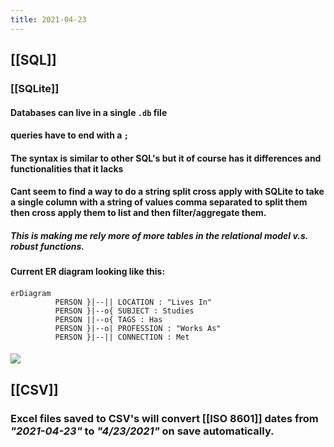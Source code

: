 ```yaml
---
title: 2021-04-23
---
```


## [[SQL]]
### [[SQLite]]
#### Databases can live in a single `.db` file
#### queries have to end with a `;`
#### The syntax is similar to other SQL's but it of course has it differences and functionalities that it lacks
#### Cant seem to find a way to do a string split cross apply with SQLite to take a single column with a string of values comma separated to split them then cross apply them to list and then filter/aggregate them.
##### This is making me rely more of more tables in the relational model v.s. robust functions.
#### Current ER diagram looking like this:
####
```mermaid
erDiagram
          PERSON }|--|| LOCATION : "Lives In"
          PERSON }|--o{ SUBJECT : Studies
          PERSON ||--o{ TAGS : Has
          PERSON }|--o| PROFESSION : "Works As"
          PERSON }|--|| CONNECTION : Met
```
#### ![](https://mermaid.ink/img/eyJjb2RlIjoiZXJEaWFncmFtXG4gICAgICAgICAgUEVSU09OIH18LS18fCBMT0NBVElPTiA6IFwiTGl2ZXMgSW5cIlxuICAgICAgICAgIFBFUlNPTiB9fC0tb3sgU1VCSkVDVCA6IFN0dWRpZXNcbiAgICAgICAgICBQRVJTT04gfHwtLW97IFRBR1MgOiBIYXNcbiAgICAgICAgICBQRVJTT04gfXwtLW98IFBST0ZFU1NJT04gOiBcIldvcmtzIEFzXCJcbiAgICAgICAgICBQRVJTT04gfXwtLXx8IENPTk5FQ1RJT04gOiBNZXQiLCJtZXJtYWlkIjp7fSwidXBkYXRlRWRpdG9yIjpmYWxzZX0)
####
## [[CSV]]
### Excel files saved to CSV's will convert [[ISO 8601]] dates from _"2021-04-23"_ to _"4/23/2021"_ on save automatically.
##
